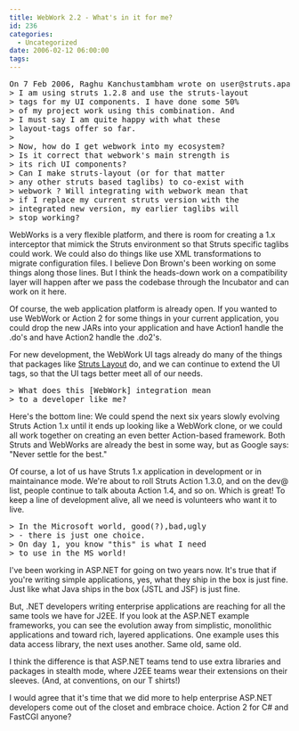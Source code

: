 ```yaml
---
title: WebWork 2.2 - What's in it for me?
id: 236
categories:
  - Uncategorized
date: 2006-02-12 06:00:00
tags:
---
```


<pre>On 7 Feb 2006, Raghu Kanchustambham wrote on user@struts.apache.org:
&gt; I am using struts 1.2.8 and use the struts-layout
&gt; tags for my UI components. I have done some 50%
&gt; of my project work using this combination. And
&gt; I must say I am quite happy with what these
&gt; layout-tags offer so far.
&gt;
&gt; Now, how do I get webwork into my ecosystem?
&gt; Is it correct that webwork's main strength is
&gt; its rich UI components?
&gt; Can I make struts-layout (or for that matter
&gt; any other struts based taglibs) to co-exist with
&gt; webwork ? Will integrating with webwork mean that
&gt; if I replace my current struts version with the
&gt; integrated new version, my earlier taglibs will
&gt; stop working?</pre>
WebWorks is a very flexible platform, and there is room for creating a 1.x interceptor that mimick the Struts environment so that Struts specific taglibs could work. We could also do things like use XML transformations to migrate configuration files. I believe Don Brown's been working on some things along those lines. But I think the heads-down work on a compatibility layer will happen after we pass the codebase through the Incubator and can work on it here.

Of course, the web application platform is already open. If you wanted to use WebWork or Action 2 for some things in your current application, you could drop the new JARs into your application and have Action1 handle the .do's and have Action2 handle the .do2's.

For new development, the WebWork UI tags already do many of the things that packages like [ Struts Layout](http://struts.application-servers.com/) do, and we can continue to extend the UI tags, so that the UI tags better meet all of our needs.
<pre>&gt; What does this [WebWork] integration mean
&gt; to a developer like me?</pre>
Here's the bottom line: We could spend the next six years slowly evolving Struts Action 1.x until it ends up looking like a WebWork clone, or we could all work together on creating an even better Action-based framework. Both Struts and WebWorks are already the best in some way, but as Google says: "Never settle for the best."

Of course, a lot of us have Struts 1.x application in development or in maintainance mode. We're about to roll Struts Action 1.3.0, and on the dev@ list, people continue to talk abouta Action 1.4, and so on. Which is great! To keep a line of development alive, all we need is volunteers who want it to live.
<pre>&gt; In the Microsoft world, good(?),bad,ugly
&gt; - there is just one choice.
&gt; On day 1, you know "this" is what I need
&gt; to use in the MS world!</pre>
I've been working in ASP.NET for going on two years now. It's true that if you're writing simple applications, yes, what they ship in the box is just fine. Just like what Java ships in the box (JSTL and JSF) is just fine.

But, .NET developers writing enterprise applications are reaching for all the same tools we have for J2EE. If you look at the ASP.NET example frameworks, you can see the evolution away from simplistic, monolithic applications and toward rich, layered applications. One example uses this data access library, the next uses another. Same old, same old.

I think the difference is that ASP.NET teams tend to use extra libraries and packages in stealth mode, where J2EE teams wear their extensions on their sleeves. (And, at conventions, on our T shirts!)

I would agree that it's time that we did more to help enterprise ASP.NET developers come out of the closet and embrace choice. Action 2 for C# and FastCGI anyone?